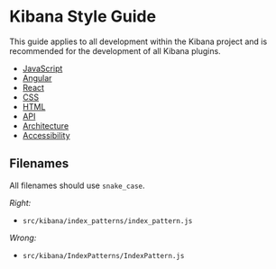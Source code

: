 # Kibana Style Guide

This guide applies to all development within the Kibana project and is
recommended for the development of all Kibana plugins.

- [JavaScript](style_guides/js_style_guide.md)
- [Angular](style_guides/angular_style_guide.md)
- [React](style_guides/react_style_guide.md)
- [CSS](style_guides/css_style_guide.md)
- [HTML](style_guides/html_style_guide.md)
- [API](style_guides/api_style_guide.md)
- [Architecture](style_guides/architecture_style_guide.md)
- [Accessibility](style_guides/acecssibility_guide.md)

## Filenames

All filenames should use `snake_case`.

*Right:*
  - `src/kibana/index_patterns/index_pattern.js`

*Wrong:*
  - `src/kibana/IndexPatterns/IndexPattern.js`
